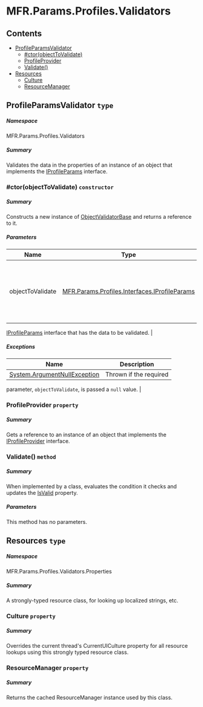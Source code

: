 <a name='assembly'></a>
# MFR.Params.Profiles.Validators

## Contents

- [ProfileParamsValidator](#T-MFR-Params-Profiles-Validators-ProfileParamsValidator 'MFR.Params.Profiles.Validators.ProfileParamsValidator')
  - [#ctor(objectToValidate)](#M-MFR-Params-Profiles-Validators-ProfileParamsValidator-#ctor-MFR-Params-Profiles-Interfaces-IProfileParams- 'MFR.Params.Profiles.Validators.ProfileParamsValidator.#ctor(MFR.Params.Profiles.Interfaces.IProfileParams)')
  - [ProfileProvider](#P-MFR-Params-Profiles-Validators-ProfileParamsValidator-ProfileProvider 'MFR.Params.Profiles.Validators.ProfileParamsValidator.ProfileProvider')
  - [Validate()](#M-MFR-Params-Profiles-Validators-ProfileParamsValidator-Validate 'MFR.Params.Profiles.Validators.ProfileParamsValidator.Validate')
- [Resources](#T-MFR-Params-Profiles-Validators-Properties-Resources 'MFR.Params.Profiles.Validators.Properties.Resources')
  - [Culture](#P-MFR-Params-Profiles-Validators-Properties-Resources-Culture 'MFR.Params.Profiles.Validators.Properties.Resources.Culture')
  - [ResourceManager](#P-MFR-Params-Profiles-Validators-Properties-Resources-ResourceManager 'MFR.Params.Profiles.Validators.Properties.Resources.ResourceManager')

<a name='T-MFR-Params-Profiles-Validators-ProfileParamsValidator'></a>
## ProfileParamsValidator `type`

##### Namespace

MFR.Params.Profiles.Validators

##### Summary

Validates the data in the properties of an instance of an object that
implements the [IProfileParams](#T-MFR-Params-Profiles-Interfaces-IProfileParams 'MFR.Params.Profiles.Interfaces.IProfileParams')
interface.

<a name='M-MFR-Params-Profiles-Validators-ProfileParamsValidator-#ctor-MFR-Params-Profiles-Interfaces-IProfileParams-'></a>
### #ctor(objectToValidate) `constructor`

##### Summary

Constructs a new instance of
[ObjectValidatorBase](#T-xyLOGIX-Validators-ObjectValidatorBase 'xyLOGIX.Validators.ObjectValidatorBase')
and returns a reference to it.

##### Parameters

| Name | Type | Description |
| ---- | ---- | ----------- |
| objectToValidate | [MFR.Params.Profiles.Interfaces.IProfileParams](#T-MFR-Params-Profiles-Interfaces-IProfileParams 'MFR.Params.Profiles.Interfaces.IProfileParams') | (Required.) Reference to an instance of an object that implements the
[IProfileParams](#T-MFR-Params-Profiles-Interfaces-IProfileParams 'MFR.Params.Profiles.Interfaces.IProfileParams') interface that
has the data to be validated. |

##### Exceptions

| Name | Description |
| ---- | ----------- |
| [System.ArgumentNullException](http://msdn.microsoft.com/query/dev14.query?appId=Dev14IDEF1&l=EN-US&k=k:System.ArgumentNullException 'System.ArgumentNullException') | Thrown if the required
parameter, `objectToValidate`, is passed a
`null` value. |

<a name='P-MFR-Params-Profiles-Validators-ProfileParamsValidator-ProfileProvider'></a>
### ProfileProvider `property`

##### Summary

Gets a reference to an instance of an object that implements the
[IProfileProvider](#T-MFR-Settings-Profiles-Providers-Interfaces-IProfileProvider 'MFR.Settings.Profiles.Providers.Interfaces.IProfileProvider')
interface.

<a name='M-MFR-Params-Profiles-Validators-ProfileParamsValidator-Validate'></a>
### Validate() `method`

##### Summary

When implemented by a class, evaluates the condition it checks and
updates the [IsValid](http://msdn.microsoft.com/query/dev14.query?appId=Dev14IDEF1&l=EN-US&k=k:System.Web.UI.IValidator.IsValid 'System.Web.UI.IValidator.IsValid') property.

##### Parameters

This method has no parameters.

<a name='T-MFR-Params-Profiles-Validators-Properties-Resources'></a>
## Resources `type`

##### Namespace

MFR.Params.Profiles.Validators.Properties

##### Summary

A strongly-typed resource class, for looking up localized strings, etc.

<a name='P-MFR-Params-Profiles-Validators-Properties-Resources-Culture'></a>
### Culture `property`

##### Summary

Overrides the current thread's CurrentUICulture property for all
  resource lookups using this strongly typed resource class.

<a name='P-MFR-Params-Profiles-Validators-Properties-Resources-ResourceManager'></a>
### ResourceManager `property`

##### Summary

Returns the cached ResourceManager instance used by this class.
